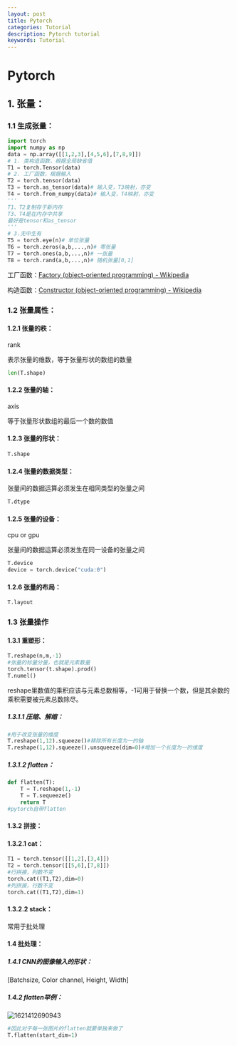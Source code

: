 ```yaml
---
layout: post
title: Pytorch
categories: Tutorial
description: Pytorch tutorial
keywords: Tutorial
---
```


# Pytorch

## 1. 张量：

### 1.1 生成张量：

```python
import torch
import numpy as np
data = np.array([[1,2,3],[4,5,6],[7,8,9]])
# 1. 类构造函数，根据全局缺省值
T1 = torch.Tensor(data)
# 2. 工厂函数，根据输入
T2 = torch.tensor(data)
T3 = torch.as_tensor(data)# 输入变，T3映射，亦变
T4 = torch.from_numpy(data)# 输入变，T4映射，亦变
'''
T1、T2复制存于新内存
T3、T4是在内存中共享
最好是tensor和as_tensor
'''
# 3.无中生有
T5 = torch.eye(n)# 单位张量
T6 = torch.zeros(a,b,...,n)# 零张量
T7 = torch.ones(a,b,...,n)# 一张量
T8 = torch.rand(a,b,...,n)# 随机张量[0,1]

```

工厂函数：[Factory (object-oriented programming) - Wikipedia](https://en.wikipedia.org/wiki/Factory_(object-oriented_programming))

构造函数：[Constructor (object-oriented programming) - Wikipedia](https://en.wikipedia.org/wiki/Constructor_(object-oriented_programming))

### 1.2 张量属性：

#### 1.2.1 张量的秩：

rank

表示张量的维数，等于张量形状的数组的数量

```python
len(T.shape)
```

#### 1.2.2 张量的轴：

axis

等于张量形状数组的最后一个数的数值

#### 1.2.3 张量的形状：

```python
T.shape
```

#### 1.2.4 张量的数据类型：

张量间的数据运算必须发生在相同类型的张量之间

```python
T.dtype
```

#### 1.2.5 张量的设备：

cpu or gpu

张量间的数据运算必须发生在同一设备的张量之间

```python
T.device
device = torch.device("cuda:0")
```

#### 1.2.6 张量的布局：

```python
T.layout
```

### 1.3 张量操作

#### 1.3.1 重塑形：

```python
T.reshape(n,m,-1)
#张量的标量分量，也就是元素数量
torch.tensor(t.shape).prod()
T.numel()
```

reshape里数值的乘积应该与元素总数相等，-1可用于替换一个数，但是其余数的乘积需要被元素总数除尽。

##### 1.3.1.1 压缩、解缩：

```python
#用于改变张量的维度
T.reshape(1,12).squeeze()#移除所有长度为一的轴
T.reshape(1,12).squeeze().unsqueeze(dim=0)#增加一个长度为一的维度
```

##### 1.3.1.2 flatten：

```python
def flatten(T):
    T = T.reshape(1,-1)
    T = T.sequeeze()
    return T
#pytorch自带flatten
```

#### 1.3.2 拼接：

#### 1.3.2.1 cat：

```python
T1 = torch.tensor([[1,2],[3,4]])
T2 = torch.tensor([[5,6],[7,8]])
#行拼接，列数不变
torch.cat((T1,T2),dim=0)
#列拼接，行数不变
torch.cat((T1,T2),dim=1)
```

#### 1.3.2.2 stack：

常用于批处理

#### 1.4 批处理：

##### 1.4.1 CNN的图像输入的形状：

[Batchsize, Color channel, Height, Width]

##### 1.4.2 flatten举例：

![1621412690943](C:\Users\Mate\AppData\Roaming\Typora\typora-user-images\1621412690943.png)

```python
#因此对于每一张图片的flatten就要单独来做了
T.flatten(start_dim=1)
```